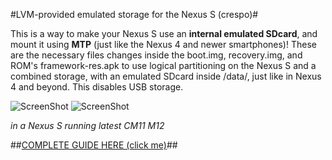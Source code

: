 #LVM-provided emulated storage for the Nexus S (crespo)#

This is a way to make your Nexus S use an **internal emulated SDcard**, and mount it using **MTP** (just like the Nexus 4 and newer smartphones)! These are the necessary files changes inside the boot.img, recovery.img, and ROM's framework-res.apk to use logical partitioning on the Nexus S and a combined storage, with an emulated SDcard inside /data/, just like in Nexus 4 and beyond. This disables USB storage.

![ScreenShot](http://i.imgur.com/IqvrLY0.png?1)
![ScreenShot](http://i.imgur.com/mZIbkCL.png?1)

*in a Nexus S running latest CM11 M12*

##[COMPLETE GUIDE HERE (click me)](http://forum.xda-developers.com/nexus-s/general/howto-combined-emulated-storage-nexus-s-t2848752 "XDA-Developers")##
